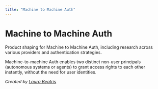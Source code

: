 ```yaml
---
title: "Machine to Machine Auth"
---
```


# Machine to Machine Auth

Product shaping for Machine to Machine Auth, including research across various providers and authentication strategies.

Machine-to-machine Auth enables two distinct non-user principals (autonomous systems or agents) to grant access rights to each other instantly, without the need for user identities.

*Created by [Laura Beatris](https://github.com/LauraBeatris)*
